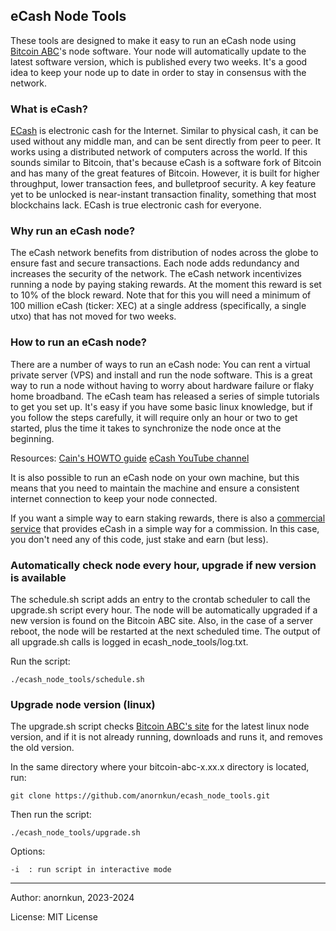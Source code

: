 ## eCash Node Tools 


These tools are designed to make it easy to run an eCash node using [Bitcoin ABC](https://www.bitcoinabc.org/)'s node software.
Your node will automatically update to the latest software version, which is published every two weeks. It's a good idea to keep your node up to date in order to stay in consensus with the network.

### What is eCash?

[ECash](https://e.cash) is electronic cash for the Internet. Similar to physical cash, it can be used without any middle man, and can be sent directly from peer to peer. It works using a distributed network of computers across the world. If this sounds similar to Bitcoin, that's because eCash is a software fork of Bitcoin and has many of the great features of Bitcoin. However, it is built for higher throughput, lower transaction fees, and bulletproof security. A key feature yet to be unlocked is near-instant transaction finality, something that most blockchains lack. ECash is true electronic cash for everyone.


### Why run an eCash node?

The eCash network benefits from distribution of nodes across the globe to ensure fast and secure transactions. Each node adds redundancy and increases the security of the network. The eCash network incentivizes running a node by paying staking rewards. At the moment this reward is set to 10% of the block reward. Note that for this you will need a minimum of 100 million eCash (ticker: XEC) at a single address (specifically, a single utxo) that has not moved for two weeks.

### How to run an eCash node?

There are a number of ways to run an eCash node: You can rent a virtual private server (VPS) and install and run the node software. This is a great way to run a node without having to worry about hardware failure or flaky home broadband.
The eCash team has released a series of simple tutorials to get you set up. It's easy if you have some basic linux knowledge, but if you follow the steps carefully, it will require only an hour or two to get started, plus the time it takes to synchronize the node once at the beginning.

Resources: 
[Cain's HOWTO guide](https://proofofwriting.com/120/)
[eCash YouTube channel](https://www.youtube.com/@eCashOfficial)

It is also possible to run an eCash node on your own machine, but this means that you need to maintain the machine and ensure a consistent internet connection to keep your node connected.

If you want a simple way to earn staking rewards, there is also a [commercial service](https://ecashstaking.com/) that provides eCash in a simple way for a commission. In this case, you don't need any of this code, just stake and earn (but less).




###  Automatically check node every hour, upgrade if new version is available 

The schedule.sh script adds an entry to the crontab scheduler to call the upgrade.sh script every hour. The node will be automatically upgraded if a new version is found on the Bitcoin ABC site. Also, in the case of a server reboot, the node will be restarted at the next scheduled time. The output of all upgrade.sh calls is logged in ecash_node_tools/log.txt.

Run the script:

    ./ecash_node_tools/schedule.sh



### Upgrade node version (linux)

The upgrade.sh script checks [Bitcoin ABC's site](https://download.bitcoinabc.org/latest/linux/) for the latest linux node version, and if it is not already running, downloads and runs it, and removes the old version.

In the same directory where your bitcoin-abc-x.xx.x directory is located, run:

    git clone https://github.com/anornkun/ecash_node_tools.git

Then run the script:

    ./ecash_node_tools/upgrade.sh


Options:

    -i  : run script in interactive mode





---
Author: anornkun, 2023-2024

License: MIT License
